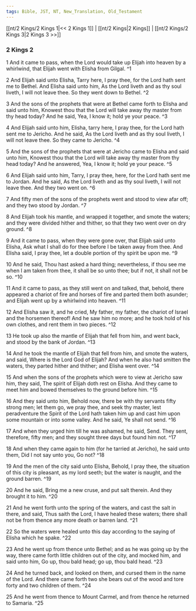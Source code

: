 ```yaml
---
tags: Bible, JST, NT, New_Translation, Old_Testament
---
```


[[nt/2 Kings/2 Kings 1|<< 2 Kings 1]] | [[nt/2 Kings|2 Kings]] | [[nt/2 Kings/2 Kings 3|2 Kings 3 >>]]

### 2 Kings 2

1 And it came to pass, when the Lord would take up Elijah into heaven by a whirlwind, that Elijah went with Elisha from Gilgal.  ^1

2 And Elijah said unto Elisha, Tarry here, I pray thee, for the Lord hath sent me to Bethel. And Elisha said unto him, As the Lord liveth and as thy soul liveth, I will not leave thee. So they went down to Bethel.  ^2

3 And the sons of the prophets that were at Bethel came forth to Elisha and said unto him, Knowest thou that the Lord will take away thy master from thy head today? And he said, Yea, I know it; hold ye your peace.  ^3

4 And Elijah said unto him, Elisha, tarry here, I pray thee, for the Lord hath sent me to Jericho. And he said, As the Lord liveth and as thy soul liveth, I will not leave thee. So they came to Jericho.  ^4

5 And the sons of the prophets that were at Jericho came to Elisha and said unto him, Knowest thou that the Lord will take away thy master from thy head today? And he answered, Yea, I know it; hold ye your peace.  ^5

6 And Elijah said unto him, Tarry, I pray thee, here, for the Lord hath sent me to Jordan. And he said, As the Lord liveth and as thy soul liveth, I will not leave thee. And they two went on.  ^6

7 And fifty men of the sons of the prophets went and stood to view afar off; and they two stood by Jordan.  ^7

8 And Elijah took his mantle, and wrapped it together, and smote the waters; and they were divided hither and thither, so that they two went over on dry ground.  ^8

9 And it came to pass, when they were gone over, that Elijah said unto Elisha, Ask what I shall do for thee before I be taken away from thee. And Elisha said, I pray thee, let a double portion of thy spirit be upon me.  ^9

10 And he said, Thou hast asked a hard thing; nevertheless, if thou see me when I am taken from thee, it shall be so unto thee; but if not, it shall not be so.  ^10

11 And it came to pass, as they still went on and talked, that, behold, there appeared a chariot of fire and horses of fire and parted them both asunder; and Elijah went up by a whirlwind into heaven.  ^11

12 And Elisha saw it, and he cried, My father, my father, the chariot of Israel and the horsemen thereof! And he saw him no more; and he took hold of his own clothes, and rent them in two pieces.  ^12

13 He took up also the mantle of Elijah that fell from him, and went back, and stood by the bank of Jordan.  ^13

14 And he took the mantle of Elijah that fell from him, and smote the waters, and said, Where is the Lord God of Elijah? And when he also had smitten the waters, they parted hither and thither; and Elisha went over.  ^14

15 And when the sons of the prophets which were to view at Jericho saw him, they said, The spirit of Elijah doth rest on Elisha. And they came to meet him and bowed themselves to the ground before him.  ^15

16 And they said unto him, Behold now, there be with thy servants fifty strong men; let them go, we pray thee, and seek thy master, lest peradventure the Spirit of the Lord hath taken him up and cast him upon some mountain or into some valley. And he said, Ye shall not send.  ^16

17 And when they urged him till he was ashamed, he said, Send. They sent, therefore, fifty men; and they sought three days but found him not.  ^17

18 And when they came again to him (for he tarried at Jericho), he said unto them, Did I not say unto you, Go not?  ^18

19 And the men of the city said unto Elisha, Behold, I pray thee, the situation of this city is pleasant, as my lord seeth; but the water is naught, and the ground barren.  ^19

20 And he said, Bring me a new cruse, and put salt therein. And they brought it to him.  ^20

21 And he went forth unto the spring of the waters, and cast the salt in there, and said, Thus saith the Lord, I have healed these waters; there shall not be from thence any more death or barren land.  ^21

22 So the waters were healed unto this day according to the saying of Elisha which he spake.  ^22

23 And he went up from thence unto Bethel; and as he was going up by the way, there came forth little children out of the city, and mocked him, and said unto him, Go up, thou bald head; go up, thou bald head.  ^23

24 And he turned back, and looked on them, and cursed them in the name of the Lord. And there came forth two she bears out of the wood and tore forty and two children of them.  ^24

25 And he went from thence to Mount Carmel, and from thence he returned to Samaria.  ^25

 
